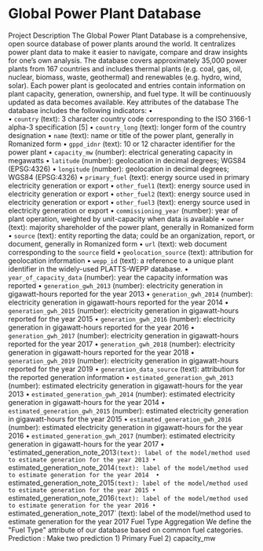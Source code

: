 # Global Power Plant Database
Project Description
The Global Power Plant Database is a comprehensive, open source database of power plants around the world. It centralizes power plant data to make it easier to navigate, compare and draw insights for one’s own analysis. The database covers approximately 35,000 power plants from 167 countries and includes thermal plants (e.g. coal, gas, oil, nuclear, biomass, waste, geothermal) and renewables (e.g. hydro, wind, solar). Each power plant is geolocated and entries contain information on plant capacity, generation, ownership, and fuel type. It will be continuously updated as data becomes available.
Key attributes of the database
The database includes the following indicators:
•	
•	`country` (text): 3 character country code corresponding to the ISO 3166-1 alpha-3 specification [5]
•	`country_long` (text): longer form of the country designation
•	`name` (text): name or title of the power plant, generally in Romanized form
•	`gppd_idnr` (text): 10 or 12 character identifier for the power plant
•	`capacity_mw` (number): electrical generating capacity in megawatts
•	`latitude` (number): geolocation in decimal degrees; WGS84 (EPSG:4326)
•	`longitude` (number): geolocation in decimal degrees; WGS84 (EPSG:4326)
•	`primary_fuel` (text): energy source used in primary electricity generation or export
•	`other_fuel1` (text): energy source used in electricity generation or export
•	`other_fuel2` (text): energy source used in electricity generation or export
•	`other_fuel3` (text): energy source used in electricity generation or export
•	 `commissioning_year` (number): year of plant operation, weighted by unit-capacity when data is available
•	`owner` (text): majority shareholder of the power plant, generally in Romanized form
•	`source` (text): entity reporting the data; could be an organization, report, or document, generally in Romanized form
•	`url` (text): web document corresponding to the `source` field
•	`geolocation_source` (text): attribution for geolocation information
•	`wepp_id` (text): a reference to a unique plant identifier in the widely-used PLATTS-WEPP database.
•	`year_of_capacity_data` (number): year the capacity information was reported
•	`generation_gwh_2013` (number): electricity generation in gigawatt-hours reported for the year 2013
•	`generation_gwh_2014` (number): electricity generation in gigawatt-hours reported for the year 2014
•	`generation_gwh_2015` (number): electricity generation in gigawatt-hours reported for the year 2015
•	`generation_gwh_2016` (number): electricity generation in gigawatt-hours reported for the year 2016
•	`generation_gwh_2017` (number): electricity generation in gigawatt-hours reported for the year 2017
•	`generation_gwh_2018` (number): electricity generation in gigawatt-hours reported for the year 2018
•	`generation_gwh_2019` (number): electricity generation in gigawatt-hours reported for the year 2019
•	`generation_data_source` (text): attribution for the reported generation information
•	`estimated_generation_gwh_2013` (number): estimated electricity generation in gigawatt-hours for the year 2013
•	`estimated_generation_gwh_2014` (number): estimated electricity generation in gigawatt-hours for the year 2014 
•	`estimated_generation_gwh_2015` (number): estimated electricity generation in gigawatt-hours for the year 2015 
•	`estimated_generation_gwh_2016` (number): estimated electricity generation in gigawatt-hours for the year 2016 
•	`estimated_generation_gwh_2017` (number): estimated electricity generation in gigawatt-hours for the year 2017 
•	'estimated_generation_note_2013` (text): label of the model/method used to estimate generation for the year 2013
•	`estimated_generation_note_2014` (text): label of the model/method used to estimate generation for the year 2014 
•	`estimated_generation_note_2015` (text): label of the model/method used to estimate generation for the year 2015
•	`estimated_generation_note_2016` (text): label of the model/method used to estimate generation for the year 2016
•	`estimated_generation_note_2017` (text): label of the model/method used to estimate generation for the year 2017 
Fuel Type Aggregation
We define the "Fuel Type" attribute of our database based on common fuel categories. 
Prediction :   Make two prediction  1) Primary Fuel    2) capacity_mw 
